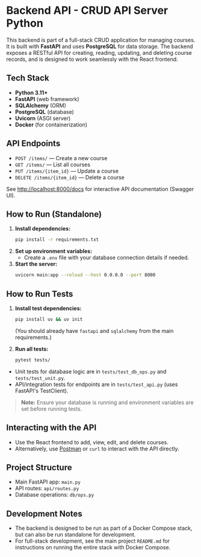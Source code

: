 # Backend API - CRUD API Server Python

This backend is part of a full-stack CRUD application for managing courses. It is built with **FastAPI** and uses **PostgreSQL** for data storage. The backend exposes a RESTful API for creating, reading, updating, and deleting course records, and is designed to work seamlessly with the React frontend.

## Tech Stack
- **Python 3.11+**
- **FastAPI** (web framework)
- **SQLAlchemy** (ORM)
- **PostgreSQL** (database)
- **Uvicorn** (ASGI server)
- **Docker** (for containerization)

## API Endpoints

- `POST /items/` — Create a new course
- `GET /items/` — List all courses
- `PUT /items/{item_id}` — Update a course
- `DELETE /items/{item_id}` — Delete a course

See [http://localhost:8000/docs](http://localhost:8000/docs) for interactive API documentation (Swagger UI).

## How to Run (Standalone)

1. **Install dependencies:**
   ```sh
   pip install -r requirements.txt
   ```
2. **Set up environment variables:**
   - Create a `.env` file with your database connection details if needed.
3. **Start the server:**
   ```sh
   uvicorn main:app --reload --host 0.0.0.0 --port 8000
   ```

## How to Run Tests

1. **Install test dependencies:**
   ```sh
   pip install uv && uv init
   ```
   (You should already have `fastapi` and `sqlalchemy` from the main requirements.)

2. **Run all tests:**
   ```sh
   pytest tests/
   ```

- Unit tests for database logic are in `tests/test_db_ops.py` and `tests/test_unit.py`.
- API/integration tests for endpoints are in `tests/test_api.py` (uses FastAPI's TestClient).

> **Note:** Ensure your database is running and environment variables are set before running tests.

## Interacting with the API

- Use the React frontend to add, view, edit, and delete courses.
- Alternatively, use [Postman](https://www.postman.com/) or `curl` to interact with the API directly.

## Project Structure

- Main FastAPI app: `main.py`
- API routes: `api/routes.py`
- Database operations: `db/ops.py`

## Development Notes
- The backend is designed to be run as part of a Docker Compose stack, but can also be run standalone for development.
- For full-stack development, see the main project `README.md` for instructions on running the entire stack with Docker Compose.